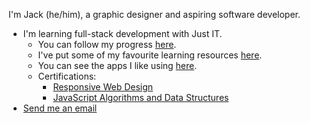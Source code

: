 I'm Jack (he/him), a graphic designer and aspiring software developer. 

- I'm learning full-stack development with Just IT.
  - You can follow my progress [here](https://progress.jackkershaw.net). 
  - I've put some of my favourite learning resources [here](https://github.com/jones58/Learning-Resources). 
  - You can see the apps I like using [here](https://github.com/jones58/My-Setup/blob/main/Mac%20apps.md).
  - Certifications:
    - [Responsive Web Design](https://www.freecodecamp.org/certification/jones58/responsive-web-design)
    - [JavaScript Algorithms and Data Structures](https://www.freecodecamp.org/certification/jones58/javascript-algorithms-and-data-structures)
- <a href="mailto:jkershaw986@gmail.com"> Send me an email</a>





